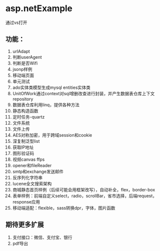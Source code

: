 # asp.netExample
通过vs打开

## 功能：
1. urlAdapt
2. 判断userAgent
3. 判断是否Wifi
4. jsonp样例
5. 移动端页面
6. 单元测试
7. ado实体类模型生成mysql entities实体类
8. UnitOfWork通过context对sql增删改查进行封装，并产生数据表仓库上下文repository
9. 数据表仓库利用linq，提供各种方法
10. 静态构造函数
11. 定时任务-quartz
12. 文件系统
13. 文件上传
14. AES对称加密，用于跨域session和cookie
15. 深复制泛型list
16. 获取IP地址
17. 图形验证码
18. 视频canvas ffps
19. opener和fileReader
20. smtp和exchange发送邮件
21. 反序列化字符串
22. lucene全文搜索架构
23. 商城静态首页样例（后续可能会用框架改写），自动补全，flex，border-box
24. 表单样例：前端自定义select，radio，scrollBar，省市选择，后端request，response应用
25. 移动端适配：flexible，sass转换dpr，字体，图片函数

## 期待更多扩展
1. 支付接口：微信、支付宝、银行
2. pdf导出
